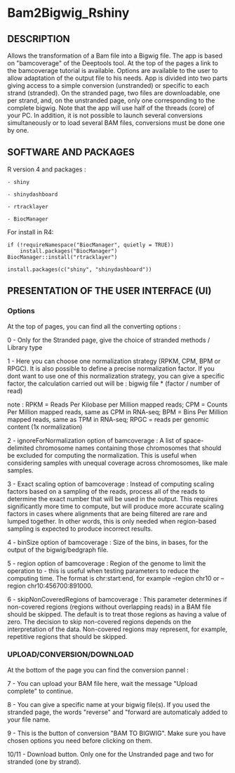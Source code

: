 # Bam2Bigwig_Rshiny

## DESCRIPTION


Allows the transformation of a Bam file into a Bigwig file. The app is based on "bamcoverage" of the Deeptools tool.
At the top of the pages a link to the bamcoverage tutorial is available.
Options are available to the user to allow adaptation of the output file to his needs. 
App is divided into two parts giving access to a simple conversion (unstranded) or specific to each strand (stranded).
On the stranded page, two files are downloadable, one per strand, and, on the unstranded page, only one corresponding to the complete bigwig.
Note that the app will use half of the threads (core) of your PC.
In addition, it is not possible to launch several conversions simultaneously or to load several BAM files,
conversions must be done one by one.

## SOFTWARE AND PACKAGES

R version 4 and packages : 

    - shiny

    - shinydashboard

    - rtracklayer

    - BiocManager
    

For install in R4: 

```
if (!requireNamespace("BiocManager", quietly = TRUE))
    install.packages("BiocManager")
BiocManager::install("rtracklayer")

install.packages(c("shiny", "shinydashboard"))
```

## PRESENTATION OF THE USER INTERFACE (UI)

### Options

At the top of pages, you can find all the converting options : 

0 - Only for the Stranded page, give the choice of stranded methods / Library type 

1 - Here you can choose one normalization strategy (RPKM, CPM, BPM or RPGC). It is also possible to define a
precise normalization factor.
If you dont want to use one of this normalization strategy, you can give a specific factor, the calculation carried out will be :
bigwig file * (factor / number of read)

note : 
RPKM = Reads Per Kilobase per Million mapped reads; 
CPM = Counts Per Million mapped reads, same as CPM in RNA-seq; 
BPM = Bins Per Million mapped reads, same as TPM in RNA-seq; 
RPGC = reads per genomic content (1x normalization)

2 - ignoreForNormalization option of bamcoverage : A list of space-delimited chromosome names containing those chromosomes 
that should be excluded for computing the normalization. This is useful when considering samples with unequal 
coverage across chromosomes, like male samples.

3 - Exact scaling option of bamcoverage : Instead of computing scaling factors based on a sampling of the reads, 
process all of the reads to determine the exact number that will be used in the output. 
This requires significantly more time to compute, but will produce more accurate scaling factors in cases where 
alignments that are being filtered are rare and lumped together. In other words, this is only needed when 
region-based sampling is expected to produce incorrect results.

4 - binSize option of bamcoverage : Size of the bins, in bases, for the output of the bigwig/bedgraph file.

5 - region option of bamcoverage : Region of the genome to limit the operation to - this is useful when testing parameters to reduce the computing time. 
The format is chr:start:end, for example –region chr10 or –region chr10:456700:891000.

6 - skipNonCoveredRegions of bamcoverage : This parameter determines if non-covered regions (regions without overlapping reads) 
in a BAM file should be skipped. The default is to treat those regions as having a value of zero. 
The decision to skip non-covered regions depends on the interpretation of the data. 
Non-covered regions may represent, for example, repetitive regions that should be skipped.

### UPLOAD/CONVERSION/DOWNLOAD

At the bottom of the page you can find the conversion pannel : 

7 - You can upload your BAM file here, wait the message "Upload complete" to continue.

8 - You can give a specific name at your bigwig file(s). If you used the stranded page, the words "reverse" and "forward
are automaticaly added to your file name. 

9 - This is the button of conversion "BAM TO BIGWIG". Make sure you have chosen options you need before clicking on them. 

10/11 - Download button. Only one for the Unstranded page and two for stranded (one by strand). 
